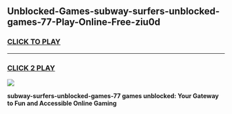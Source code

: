 
## Unblocked-Games-subway-surfers-unblocked-games-77-Play-Online-Free-ziu0d
<h3>
<a href="https://premium76.site?title=subway-surfers-unblocked-games-77&ref=26A">CLICK TO PLAY</a></h3>
<hr>

<h3>
<a href="https://premium76.site?title=subway-surfers-unblocked-games-77&ref=26A">CLICK 2 PLAY</a>
  
</h3>

<a href="https://premium76.site?title=subway-surfers-unblocked-games-77&ref=26A"><img src="https://clearcache.store/games.png"></a>


**subway-surfers-unblocked-games-77 games unblocked: Your Gateway to Fun and Accessible Online Gaming**
